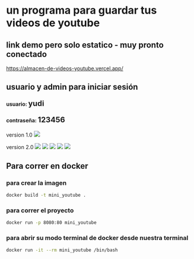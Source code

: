 # un programa para guardar tus videos de youtube

## link demo pero solo estatico - muy pronto conectado 
<a href="https://almacen-de-videos-youtube.vercel.app/">https://almacen-de-videos-youtube.vercel.app/ </a>

## usuario y admin para iniciar sesión 
<h4> usuario: <strong style=" font-size:20px " > yudi </strong> </h4>
<h4> contraseña: <strong style=" font-size:20px "> 123456 </strong> </h4>

version 1.0
<img src="./static/img/mini_youtube.png">

version 2.0 
<img src="./static/img/version2_miniyoutube.png">
<img src="./static/img/iniciar_sesion.png">
<img src="./static/img/cargar_video.png">
<img src="./static/img/mis_videos.png">
<img src="./static/img/buscador.png">

## Para correr en docker 
### para crear la imagen
```bash
docker build -t mini_youtube .
```
### para correr el proyecto 
```bash
docker run -p 8080:80 mini_youtube
```
### para abrir su modo terminal de docker desde nuestra terminal
```bash
docker run -it --rm mini_youtube /bin/bash
```


